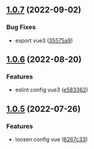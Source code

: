 ## [1.0.7](https://github.com/qxy-fe/configs/compare/v1.0.6...v1.0.7) (2022-09-02)


### Bug Fixes

* export vue3 ([35575a9](https://github.com/qxy-fe/configs/commit/35575a9e3cdcec73e223a40047f848ab6468164b))



## [1.0.6](https://github.com/qxy-fe/configs/compare/v1.0.5...v1.0.6) (2022-08-20)


### Features

* eslint config vue3 ([e583362](https://github.com/qxy-fe/configs/commit/e5833627352e997ad3deea453493370f73c1e51a))



## [1.0.5](https://github.com/qxy-fe/configs/compare/v1.0.4...v1.0.5) (2022-07-26)


### Features

* loosen config vue ([6267c33](https://github.com/qxy-fe/configs/commit/6267c33b8ce65109c491e4cc09944ec388a3689c))




